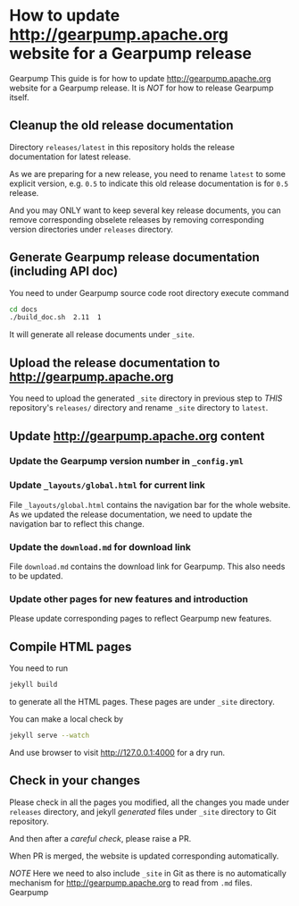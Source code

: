 # How to update http://gearpump.apache.org website for a Gearpump release
Gearpump
This guide is for how to update http://gearpump.apache.org website for a Gearpump release.
It is *NOT* for how to release Gearpump itself.

## Cleanup the old release documentation
Directory `releases/latest` in this repository holds the release documentation
for latest release.

As we are preparing for a new release, you need to rename `latest` to some explicit version,
e.g. `0.5` to indicate this old release documentation is for `0.5` release.

And you may ONLY want to keep several key release documents, you can remove corresponding
obselete releases by removing corresponding version directories under `releases` directory.

## Generate Gearpump release documentation (including API doc)

You need to under Gearpump source code root directory execute command

```bash
cd docs
./build_doc.sh  2.11  1
```

It will generate all release documents under `_site`.

## Upload the release documentation to http://gearpump.apache.org
You need to upload the generated `_site` directory in previous step to *THIS* repository's `releases/` directory
and rename `_site` directory to `latest`.

## Update http://gearpump.apache.org content
### Update the Gearpump version number in `_config.yml`

### Update `_layouts/global.html` for current link
File `_layouts/global.html` contains the navigation bar for the whole website.
As we updated the release documentation, we need to update the navigation bar to reflect this change.

### Update the `download.md` for download link
File `download.md` contains the download link for Gearpump. This also needs to be updated.

### Update other pages for new features and introduction
Please update corresponding pages to reflect Gearpump new features.

## Compile HTML pages
You need to run

```bash
jekyll build
```

to generate all the HTML pages. These pages are under `_site` directory.

You can make a local check by

```bash
jekyll serve --watch
```

And use browser to visit http://127.0.0.1:4000 for a dry run. 

## Check in your changes
Please check in all the pages you modified, all the changes you made under `releases` directory,
and jekyll *generated* files under `_site` directory to Git repository.

And then after a *careful check*, please raise a PR.

When PR is merged, the website is updated corresponding automatically.

*NOTE* Here we need to also include `_site` in Git as there is no automatically mechanism for
http://gearpump.apache.org to read from `.md` files.
Gearpump

